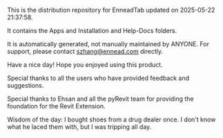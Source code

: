 This is the distribution repository for EnneadTab updated on 2025-05-22 21:37:58.

It contains the Apps and Installation and Help-Docs folders.

It is automatically generated, not manually maintained by ANYONE.
For support, please contact szhang@ennead.com directly.

Have a nice day! Hope you enjoyed using this product.

Special thanks to all the users who have provided feedback and suggestions.

Special thanks to Ehsan and all the pyRevit team for providing the foundation for the Revit Extension.



Wisdom of the day:
I bought shoes from a drug dealer once. I don't know what he laced them with, but I was tripping all day.
